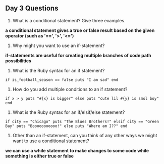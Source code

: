 ## Day 3 Questions

1. What is a conditional statement? Give three examples.

**a conditional statement gives a true or false result based on the given operator (such as '==', '>', '<=')**

1. Why might you want to use an if-statement?

**if-statements are useful for creating multiple branches of code path possibilities**

1. What is the Ruby syntax for an if statement?

``if is_football_season == false
  puts "I am sad"
end``

1. How do you add multiple conditions to an if statement?

``if x > y
  puts "#{x} is bigger"
else
  puts "cute lil #{y} is smol boy"
end``

1. What is the Ruby syntax for an if/elsif/else statement?

``if city == "Chicago"
  puts "The Blues Brothers!"
elsif city == "Green Bay"
  puts "Booooooooooo!"
else
  puts "Where am I??"
end``

1. Other than an if-statement, can you think of any other ways we might want to use a conditional statement?

**we can use a while statement to make changes to some code while something is either true or false**
